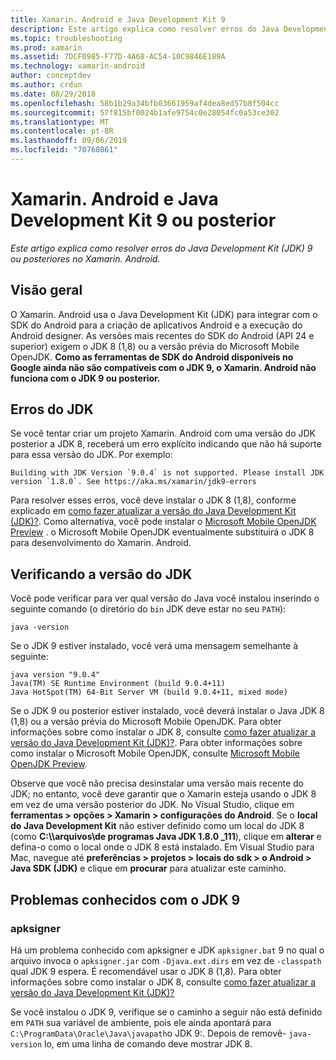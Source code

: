 ```yaml
---
title: Xamarin. Android e Java Development Kit 9
description: Este artigo explica como resolver erros do Java Development Kit (JDK) 9 ou posteriores no Xamarin. Android.
ms.topic: troubleshooting
ms.prod: xamarin
ms.assetid: 7DCF0985-F77D-4A68-AC54-10C9846E189A
ms.technology: xamarin-android
author: conceptdev
ms.author: crdun
ms.date: 08/29/2018
ms.openlocfilehash: 58b1b29a34bfb03661959af4dea8ed57b8f504cc
ms.sourcegitcommit: 57f815bf0024b1afe9754c0e28054fc0a53ce302
ms.translationtype: MT
ms.contentlocale: pt-BR
ms.lasthandoff: 09/06/2019
ms.locfileid: "70760861"
---
```

# <a name="xamarinandroid-and-java-development-kit-9-or-later"></a>Xamarin. Android e Java Development Kit 9 ou posterior

_Este artigo explica como resolver erros do Java Development Kit (JDK) 9 ou posteriores no Xamarin. Android._

## <a name="overview"></a>Visão geral

O Xamarin. Android usa o Java Development Kit (JDK) para integrar com o SDK do Android para a criação de aplicativos Android e a execução do Android designer. As versões mais recentes do SDK do Android (API 24 e superior) exigem o JDK 8 (1,8) ou a versão prévia do Microsoft Mobile OpenJDK. **Como as ferramentas de SDK do Android disponíveis no Google ainda não são compatíveis com o JDK 9, o Xamarin. Android não funciona com o JDK 9 ou posterior.**

## <a name="jdk-errors"></a>Erros do JDK

Se você tentar criar um projeto Xamarin. Android com uma versão do JDK posterior a JDK 8, receberá um erro explícito indicando que não há suporte para essa versão do JDK. Por exemplo:

```shell
Building with JDK Version `9.0.4` is not supported. Please install JDK version `1.8.0`. See https://aka.ms/xamarin/jdk9-errors
```

Para resolver esses erros, você deve instalar o JDK 8 (1,8), conforme explicado em [como fazer atualizar a versão do Java Development Kit (JDK)?](~/android/troubleshooting/questions/update-jdk.md).
Como alternativa, você pode instalar o [Microsoft Mobile OpenJDK Preview](~/android/get-started/installation/openjdk.md) . o Microsoft Mobile OpenJDK eventualmente substituirá o JDK 8 para desenvolvimento do Xamarin. Android.

## <a name="checking-the-jdk-version"></a>Verificando a versão do JDK

Você pode verificar para ver qual versão do Java você instalou inserindo o seguinte comando (o diretório do `bin` JDK deve estar no seu `PATH`):

```shell
java -version
```

Se o JDK 9 estiver instalado, você verá uma mensagem semelhante à seguinte:

```shell
java version "9.0.4"
Java(TM) SE Runtime Environment (build 9.0.4+11)
Java HotSpot(TM) 64-Bit Server VM (build 9.0.4+11, mixed mode)
```

Se o JDK 9 ou posterior estiver instalado, você deverá instalar o Java JDK 8 (1,8) ou a versão prévia do Microsoft Mobile OpenJDK. Para obter informações sobre como instalar o JDK 8, consulte [como fazer atualizar a versão do Java Development Kit (JDK)?](~/android/troubleshooting/questions/update-jdk.md). Para obter informações sobre como instalar o Microsoft Mobile OpenJDK, consulte [Microsoft Mobile OpenJDK Preview](~/android/get-started/installation/openjdk.md).

Observe que você não precisa desinstalar uma versão mais recente do JDK; no entanto, você deve garantir que o Xamarin esteja usando o JDK 8 em vez de uma versão posterior do JDK. No Visual Studio, clique em **ferramentas > opções > Xamarin > configurações do Android**. Se o **local do Java Development Kit** não estiver definido como um local do JDK 8 (como **C:\\\\arquivos\\de programas Java JDK 1.8.0 _111**), clique em **alterar** e defina-o como o local onde o JDK 8 está instalado. Em Visual Studio para Mac, navegue até **preferências > projetos > locais do sdk > o Android > Java SDK (JDK)** e clique em **procurar** para atualizar este caminho.

## <a name="known-issues-with-jdk-9"></a>Problemas conhecidos com o JDK 9

### <a name="apksigner"></a>apksigner

Há um problema conhecido com apksigner e JDK `apksigner.bat` 9 no qual o arquivo invoca o `apksigner.jar` com `-Djava.ext.dirs` em vez de `-classpath` qual JDK 9 espera. É recomendável usar o JDK 8 (1,8). Para obter informações sobre como instalar o JDK 8, consulte [como fazer atualizar a versão do Java Development Kit (JDK)?](~/android/troubleshooting/questions/update-jdk.md)

Se você instalou o JDK 9, verifique se o caminho a seguir não está definido em `PATH` sua variável de ambiente, pois ele ainda apontará para `C:\ProgramData\Oracle\Java\javapath`o JDK 9:. Depois de removê- `java-version` lo, em uma linha de comando deve mostrar JDK 8.
